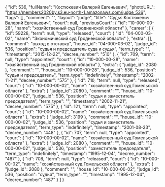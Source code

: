 {
    "id": 536,
    "fullName": "Костюкевич Валерий Евгеньевич",
    "photoURL": "https://members2020by.s3.eu-north-1.amazonaws.com/judge_536",
    "tags": [],
    "comment": "",
    "layout": "judge",
    "title": "Судья Костюкевич Валерий Евгеньевич",
    "court": null,
    "previousCourt": {
        "id": "10-000-00-28",
        "name": "хозяйственный суд Гродненской области"
    },
    "career": [
        {
            "id": 59228,
            "term": null,
            "type": "released",
            "court": {
                "id": "04-000-03-02",
                "name": "Экономический суд Гродненской области"
            },
            "extra": [],
            "comment": "выход в отставку",
            "house_id": "04-000-03-02",
            "judge_id": 536,
            "position": "судья и председатель суда и судья",
            "term_type": "",
            "timestamp": "2015-12-22",
            "decree_number": "510"
        },
        {
            "id": 709,
            "term": null,
            "type": "appointed",
            "court": {
                "id": "10-000-00-28",
                "name": "хозяйственный суд Гродненской области"
            },
            "extra": {
                "judge_id": 2080
            },
            "comment": "",
            "house_id": "10-000-00-28",
            "judge_id": 536,
            "position": "судья и председатель",
            "term_type": "indefinitely",
            "timestamp": "2002-11-21",
            "decree_number": "575"
        },
        {
            "id": 710,
            "term": null,
            "type": "released",
            "court": {
                "id": "10-000-00-02",
                "name": "хозяйственный суд Гомельской области"
            },
            "extra": {
                "judge_id": 2080
            },
            "comment": "",
            "house_id": "10-000-00-02",
            "judge_id": 536,
            "position": "судья и заместитель председателя",
            "term_type": "",
            "timestamp": "2002-11-21",
            "decree_number": "575"
        },
        {
            "id": 121,
            "term": null,
            "type": "appointed",
            "court": {
                "id": "10-000-00-02",
                "name": "хозяйственный суд Гомельской области"
            },
            "extra": {
                "judge_id": 3199
            },
            "comment": "",
            "house_id": "10-000-00-02",
            "judge_id": 536,
            "position": "судья и заместитель председателя",
            "term_type": "indefinitely",
            "timestamp": "2001-08-23",
            "decree_number": "448"
        },
        {
            "id": 707,
            "term": null,
            "type": "appointed",
            "court": {
                "id": "10-000-00-02",
                "name": "хозяйственный суд Гомельской области"
            },
            "extra": {
                "judge_id": 2080
            },
            "comment": "",
            "house_id": "10-000-00-02",
            "judge_id": 536,
            "position": "заместитель председателя",
            "term_type": "indefinitely",
            "timestamp": "1995-12-04",
            "decree_number": "487"
        },
        {
            "id": 708,
            "term": null,
            "type": "released",
            "court": {
                "id": "10-000-00-02",
                "name": "хозяйственный суд Гомельской области"
            },
            "extra": {
                "judge_id": 2080
            },
            "comment": "",
            "house_id": "10-000-00-02",
            "judge_id": 536,
            "position": "судья",
            "term_type": "",
            "timestamp": "1995-12-04",
            "decree_number": "487"
        }
    ]
}